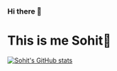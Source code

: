 ### Hi there 👋
<h1>This is me Sohit🧑 </h1>

<!--
**sohitdon/sohitdon** is a ✨ _special_ ✨ repository because its `README.md` (this file) appears on your GitHub profile.

Here are some ideas to get you started:

- 🔭 I’m currently working on ...
- 🌱 I’m currently learning ...
- 👯 I’m looking to collaborate on ...
- 🤔 I’m looking for help with ...
- 💬 Ask me about ...
- 📫 How to reach me: ...
- 😄 Pronouns: ...
- ⚡ Fun fact: ...
-->
[![Sohit's GitHub stats](https://github-readme-stats.vercel.app/api?username=sohitdon)](https://github.com/anuraghazra/github-readme-stats)
